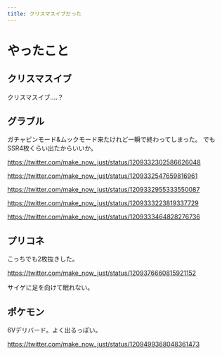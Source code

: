 ```yaml
---
title: クリスマスイブだった
---
```


# やったこと

## クリスマスイブ

クリスマスイブ‥‥？

## グラブル

ガチャピンモード&ムックモード来たけれど一瞬で終わってしまった。
でもSSR4枚くらい出たからいいか。

<https://twitter.com/make_now_just/status/1209332302586626048>

<https://twitter.com/make_now_just/status/1209332547659816961>

<https://twitter.com/make_now_just/status/1209332955333550087>

<https://twitter.com/make_now_just/status/1209333223819337729>

<https://twitter.com/make_now_just/status/1209333464828276736>

## プリコネ

こっちでも2枚抜きした。

<https://twitter.com/make_now_just/status/1209376660815921152>

サイゲに足を向けて眠れない。

## ポケモン

6Vデリバード。よく出るっぽい。

<https://twitter.com/make_now_just/status/1209499368048361473>
